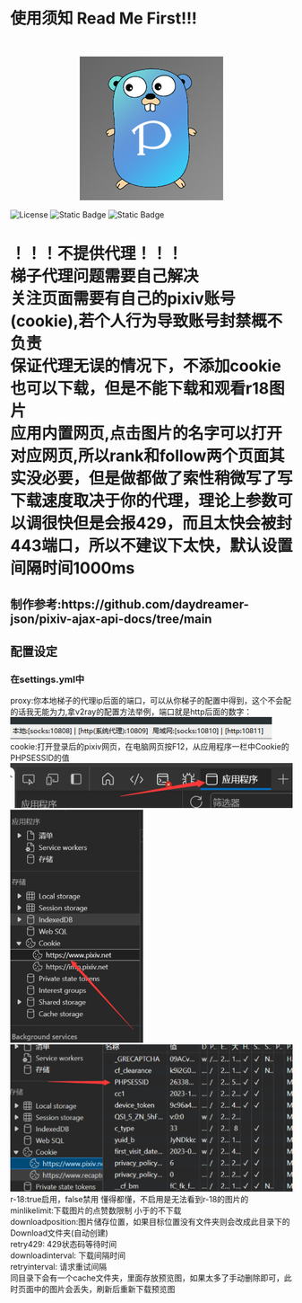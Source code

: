 <h1>使用须知 Read Me First!!!</h1>
<br>
<p align="center">

<img src="https://github.com/ManInM00N/Go_Pixiv/blob/master/build/appicon.png">

![License](https://img.shields.io/badge/LICENSE-GPL3.0-green)
![Static Badge](https://img.shields.io/badge/Wails-2.7.1-%2332CD99)
![Static Badge](https://img.shields.io/badge/Go-%3E%3D1.21.5-%23007FFF)
</p>


<h1>
！！！不提供代理！！！<br>
梯子代理问题需要自己解决<br>
关注页面需要有自己的pixiv账号(cookie),若个人行为导致账号封禁概不负责<br>
保证代理无误的情况下，不添加cookie也可以下载，但是不能下载和观看r18图片<br>
应用内置网页,点击图片的名字可以打开对应网页,所以rank和follow两个页面其实没必要，但是做都做了索性稍微写了写<br>
下载速度取决于你的代理，理论上参数可以调很快但是会报429，而且太快会被封443端口，所以不建议下太快，默认设置间隔时间1000ms
</h1>
<h2>
制作参考:https://github.com/daydreamer-json/pixiv-ajax-api-docs/tree/main<br>
</h2>
<h2>配置设定</h2>
<h3>在settings.yml中</h3>
<p>
proxy:你本地梯子的代理ip后面的端口，可以从你梯子的配置中得到，这个不会配的话我无能为力,拿v2ray的配置方法举例，端口就是http后面的数字：<br>
<img src="https://github.com/ManInM00N/go-pixiv/blob/master/assets/proxy.png"><br>
cookie:打开登录后的pixiv网页，在电脑网页按F12，从应用程序一栏中Cookie的PHPSESSID的值<br>
<img src="https://github.com/ManInM00N/go-pixiv/blob/master/assets/cookie1.png"><br>
<img src="https://github.com/ManInM00N/go-pixiv/blob/master/assets/cookie2.png"><br>
<img src="https://github.com/ManInM00N/go-pixiv/blob/master/assets/cookie3.png"><br>
r-18:true启用，false禁用   懂得都懂，不启用是无法看到r-18的图片的<br>
minlikelimit:下载图片的点赞数限制 小于的不下载<br>
downloadposition:图片储存位置，如果目标位置没有文件夹则会改成此目录下的Download文件夹(自动创建)<br>
retry429: 429状态码等待时间<br>
downloadinterval: 下载间隔时间<br>
retryinterval: 请求重试间隔<br>
同目录下会有一个cache文件夹，里面存放预览图，如果太多了手动删除即可，此时页面中的图片会丢失，刷新后重新下载预览图
</p>